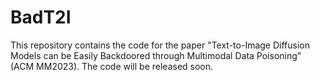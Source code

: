 # BadT2I
This repository contains the code for the paper "Text-to-Image Diffusion Models can be Easily Backdoored through Multimodal Data Poisoning" (ACM MM2023).
The code will be released soon.
